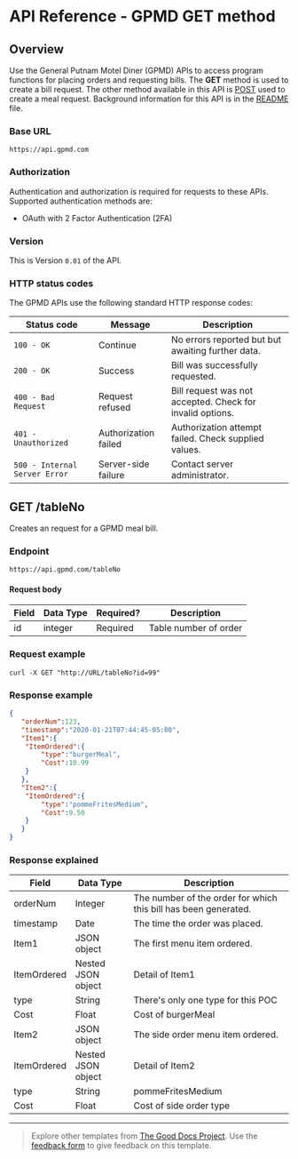 # API Reference - GPMD GET method

## Overview

Use the General Putnam Motel Diner (GPMD) APIs to access program functions for placing orders and requesting bills. The **GET** method is used to create a bill request. The other method available in this API is <a href="POST.md">POST</a> used to create a meal request. Background information for this API is in the <a href="readme.md">README</a> file.

### Base URL

```
https://api.gpmd.com
```

### Authorization

Authentication and authorization is required for requests to these APIs. Supported authentication methods are:
* OAuth with 2 Factor Authentication (2FA)


### Version

This is Version `0.01` of the API.


### HTTP status codes

The GPMD APIs use the following standard HTTP response codes:

| Status code                    | Message              | Description                                         |
|--------------------------------|----------------------|-----------------------------------------------------|
| `100 - OK`                       | Continue             | No errors reported but but awaiting further data.   |  
| `200 - OK`                       | Success              | Bill was successfully requested.                      |
| `400 - Bad Request`            | Request refused        | Bill request was not accepted. Check for invalid options.  |
| `401 - Unauthorized`           | Authorization failed | Authorization attempt failed. Check supplied values.|
| `500 - Internal Server Error`  | Server-side failure  | Contact server administrator.                       |



## GET /tableNo

Creates an request for a GPMD meal bill.

### Endpoint

```
https://api.gpmd.com/tableNo
```

#### Request body


| Field  | Data Type   | Required? | Description                      |
|--------|---------|-----------|----------------------------------|
| id   | integer | Required  | Table number of order  |

### Request example

```curl
curl -X GET "http://URL/tableNo?id=99"
```

### Response example

```JSON
{
   "orderNum":123,
   "timestamp":"2020-01-21T07:44:45-05:00",
   "Item1":{
  	"ItemOrdered":{
     	"type":"burgerMeal",
     	"Cost":10.99
  	}
   },
   "Item2":{
  	"ItemOrdered":{
     	"type":"pommeFritesMedium",
     	"Cost":9.50
  	}
   }
}
```
### Response explained

| Field  | Data Type   | Description                      |
|--------|--------|----------------------------------|
|orderNum|Integer|The number of the order for which this bill has been generated.
|timestamp|Date|The time the order was placed.
|Item1|JSON object|The first menu item ordered.
|ItemOrdered|Nested JSON object|Detail of Item1
|type|String|There's only one type for this POC
|Cost|Float|Cost of burgerMeal
|Item2|JSON object|The side order menu item ordered.
|ItemOrdered|Nested JSON object|Detail of Item2
|type|String|pommeFritesMedium
|Cost|Float|Cost of side order type


---

> Explore other templates from [The Good Docs Project](https://thegooddocsproject.dev/). Use the [feedback form](https://thegooddocsproject.dev/feedback/?template=API%20reference) to give feedback on this template.
